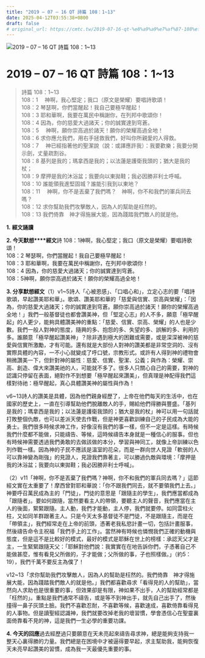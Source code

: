```yaml
---
title: "2019 – 07 – 16 QT 詩篇 108：1~13"
date: 2025-04-12T03:55:38+0800
draft: false
# original_url: https://cmtc.tw/2019-07-16-qt-%e8%a9%a9%e7%af%87-108%ef%bc%9a113
---
```


![2019 – 07 – 16 QT 詩篇 108：1~13](/images/qt.jpg   "2019 – 07 – 16 QT 詩篇 108：1~13")

# 2019 – 07 – 16 QT 詩篇 108：1~13

> 詩篇 108：1~13  
> 108：1 　神啊，我心堅定；我口（原文是榮耀）要唱詩歌頌！  
> 108：2 琴瑟啊，你們當醒起！我自己要極早醒起！  
> 108：3 耶和華啊，我要在萬民中稱謝你，在列邦中歌頌你！  
> 108：4 因為，你的慈愛大過諸天；你的誠實達到穹蒼。  
> 108：5 　神啊，願你崇高過於諸天！願你的榮耀高過全地！  
> 108：6 求你應允我們，用右手拯救我們，好叫你所親愛的人得救。  
> 108：7 　神已經指著他的聖潔說（說：或譯應許我）：我要歡樂；我要分開示劍，丈量疏割谷。  
> 108：8 基列是我的；瑪拿西是我的；以法蓮是護衛我頭的；猶大是我的杖；  
> 108：9 摩押是我的沐浴盆；我要向以東拋鞋；我必因勝非利士呼喊。  
> 108：10 誰能領我進堅固城？誰能引我到以東地？  
> 108：11 　神啊，你不是丟棄了我們嗎？　神啊，你不和我們的軍兵同去嗎？  
> 108：12 求你幫助我們攻擊敵人，因為人的幫助是枉然的。  
> 108：13 我們倚靠　神才得施展大能，因為踐踏我們敵人的就是他。

**1.** **經文誦讀**

**2. 今天默想****經文**詩 108：1神啊，我心堅定；我口（原文是榮耀）要唱詩歌頌！  
108：2 琴瑟啊，你們當醒起！我自己要極早醒起！  
108：3 耶和華啊，我要在萬民中稱謝你，在列邦中歌頌你！  
108：4 因為，你的慈愛大過諸天；你的誠實達到穹蒼。  
108：5神啊，願你崇高過於諸天！願你的榮耀高過全地！

**3. 分享默想經文**（1）v1~5詩人「心被恩感」、「口唱心和」，立定心志的要「唱詩歌頌，早起讚美耶和華」。歌頌、讚美耶和華的「慈愛與信實、崇高與榮耀」：「因為，你的慈愛大過諸天；你的誠實達到穹蒼。願你崇高過於諸天！願你的榮耀高過全地！」我們一般基督徒也都會讚美神，但「堅定心志」的人不多，願意「極早醒起」的人更少，能夠具體讚美神的重點：「慈愛、信實、崇高、榮耀」的人也是少數。我們一般人對神的態度，隨興的多、抱怨的多、失望的多、誤解的多、利用的多。誰願意「極早醒起讚美神」？除非遇到極大的困難或需要，或是深深被神的慈愛與信實所激勵，才有可能。還有就是大部份人對神的讚美都是非常空洞的、沒有實際具體的內容，一不小心就變成了呼口號，宗教形式。或許有人得到神的禮物會稍微讚美一下，但針對神的屬性：慈愛、信實、聖潔、公義；與作為：榮耀、崇高、創造、偉大來讚美祂的人，可能就不多了。很多人只關心自己的需要，對神的認識只停留在表面，絕對作不到想要「極早醒起來讚美」，但真理是神配得我們這樣對待祂：極早醒起，真心具體讚美神的屬性與作為！

v6~13詩人的讚美是具體，因為他們親身經歷了，上帝在他們每天的生活中，也在國家的歷史上，一直在引導幫助他們脫離敵人的手，賜給他們得勝與豐盛。「基列是我的；瑪拿西是我的；以法蓮是護衛我頭的；猶大是我的杖」神可以用一句話就打敗整個仇敵，也可以差派天使去作戰，但是神更喜歡訓練自己的子民成為大能的勇士。我們很多時候求神工作，好像沒有我們的事一樣，但不一定是這樣。有時候我們什麼都不能做，只能禱告、等候，這時候禱告本身就是一種信心的服事。但也有時候神需要透過我們勇敢的去做該做的本分，學習與神同工，就像上帝訓練以色列作戰一樣。因為神的子民不應該是溫室的花朵，而是一群向世人見證「軟弱的人可以靠神變為剛強」的見證人，見證我們靠著主，可以勝過仇敵與環境：「摩押是我的沐浴盆；我要向以東拋鞋；我必因勝非利士呼喊」。

（2）v11「神啊，你不是丟棄了我們嗎？神啊，你不和我們的軍兵同去嗎？」這節經文實在太重要了！摩西曾對耶和華說：「你不跟我們同去，就不要領我們上去。」神要呼召萬民成為主的「門徒」，門徒的意思是「跟隨主的學生」，我們應當都成為「跟隨者」。要如何跟隨，當然要看主人的帶領，要聽主人的聲音，我們應當在主人的後面，緊緊跟隨。主人動，我們才能動，主人停，我們就要停。如同雲柱火柱，又如同羊群跟著主人。只是今天太多基督徒不是門徒，不是跟隨主，而是在「帶領主」，我們經常走在上帝的前頭，憑著老我私慾計畫一切，包括計畫服事，然後禱告命令主祝福「我們手上的工作」。當然神有時候也憐憫我們正確的動機與態度，但是這不是比較好的模式，最好的模式是耶穌在世上的榜樣：承認天父才是主，一生緊緊跟隨天父：「耶穌對他們說：我實實在在地告訴你們，子憑著自己不能做甚麼，惟有看見父所做的，子才能做；父所做的事，子也照樣做。」（約5：19），我們千萬不要反主為僕了！

v12~13「求你幫助我們攻擊敵人，因為人的幫助是枉然的。我們倚靠　神才得施展大能，因為踐踏我們敵人的就是他。」我們都喜歡尋求「看得見的人的幫助」，當然向人求助也是很重要的事，但效果卻是有限，神如果不出手，人的幫助經常都是「枉然的」。重點是我們通常不禱告，或是等不到神出手，就先自己出手了，然後撞得一鼻子灰頭土臉。我們不喜歡忍耐，不喜歡等候，喜歡速成，喜歡倚靠看得見的人事物。但是讀聖經認識神，我們就要改掉老我的壞習慣，學會憑信心在聖靈裏面倚靠看不見的神，這是我們一生必學的重要功課。

**4. 今天的回應**過去經歷過只要願意在天未亮起來禱告尋求神，總是能夠支持我一整天心裏得勝的力量。我們總是在困境中才被逼得要早起，求主幫助我，能夠恢復天未亮早起讚美的習慣，成為我一天最優先重要的事。